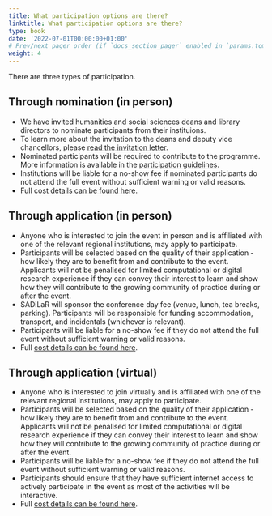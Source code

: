 ```yaml
---
title: What participation options are there?
linktitle: What participation options are there?
type: book
date: '2022-07-01T00:00:00+01:00'
# Prev/next pager order (if `docs_section_pager` enabled in `params.toml`)
weight: 4
---
```


There are three types of participation.


## Through nomination (in person)

- We have invited humanities and social sciences deans and library directors to nominate participants from their instituions.
- To learn more about the invitation to the deans and deputy vice chancellors, please [read the invitation letter](../invitation.pdf).
- Nominated participants will be required to contribute to the programme. More information is available in the [participation guidelines](../../participate).
- Institutions will be liable for a no-show fee if nominated participants do not attend the full event without sufficient warning or valid reasons.
- Full [cost details can be found here](../cost).

## Through application (in person)

- Anyone who is interested to join the event in person and is affiliated with one of the relevant regional institutions, may apply to participate.
- Participants will be selected based on the quality of their application - how likely they are to benefit from and contribute to the event. Applicants will not be penalised for limited computational or digital research experience if they can convey their interest to learn and show how they will contribute to the growing community of practice during or after the event.
- SADiLaR will sponsor the conference day fee (venue, lunch, tea breaks, parking). Participants will be responsible for funding accommodation, transport, and incidentals (whichever is relevant). 
- Participants will be liable for a no-show fee if they do not attend the full event without sufficient warning or valid reasons.
- Full [cost details can be found here](../cost).


## Through application (virtual)

- Anyone who is interested to join virtually and is affiliated with one of the relevant regional institutions, may apply to participate.
- Participants will be selected based on the quality of their application - how likely they are to benefit from and contribute to the event. Applicants will not be penalised for limited computational or digital research experience if they can convey their interest to learn and show how they will contribute to the growing community of practice during or after the event.
- Participants will be liable for a no-show fee if they do not attend the full event without sufficient warning or valid reasons.
- Participants should ensure that they have sufficient internet access to actively participate in the event as most of the activities will be interactive.
- Full [cost details can be found here](../cost).
 